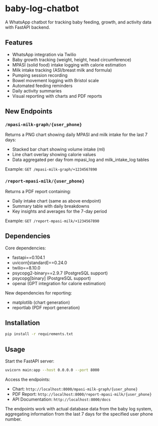 # baby-log-chatbot

A WhatsApp chatbot for tracking baby feeding, growth, and activity data with FastAPI backend.

## Features

- WhatsApp integration via Twilio
- Baby growth tracking (weight, height, head circumference)
- MPASI (solid food) intake logging with calorie estimation
- Milk intake tracking (ASI/breast milk and formula)
- Pumping session recording
- Bowel movement logging with Bristol scale
- Automated feeding reminders
- Daily activity summaries
- Visual reporting with charts and PDF reports

## New Endpoints

### `/mpasi-milk-graph/{user_phone}`
Returns a PNG chart showing daily MPASI and milk intake for the last 7 days:
- Stacked bar chart showing volume intake (ml)
- Line chart overlay showing calorie values
- Data aggregated per day from mpasi_log and milk_intake_log tables

Example: `GET /mpasi-milk-graph/+1234567890`

### `/report-mpasi-milk/{user_phone}`
Returns a PDF report containing:
- Daily intake chart (same as above endpoint)
- Summary table with daily breakdowns
- Key insights and averages for the 7-day period

Example: `GET /report-mpasi-milk/+1234567890`

## Dependencies

Core dependencies:
- fastapi==0.104.1
- uvicorn[standard]==0.24.0
- twilio==8.10.0
- psycopg2-binary==2.9.7 (PostgreSQL support)
- psycopg[binary] (PostgreSQL support)
- openai (GPT integration for calorie estimation)

New dependencies for reporting:
- matplotlib (chart generation)
- reportlab (PDF report generation)

## Installation

```bash
pip install -r requirements.txt
```

## Usage

Start the FastAPI server:
```bash
uvicorn main:app --host 0.0.0.0 --port 8000
```

Access the endpoints:
- Chart: `http://localhost:8000/mpasi-milk-graph/{user_phone}`
- PDF Report: `http://localhost:8000/report-mpasi-milk/{user_phone}`
- API Documentation: `http://localhost:8000/docs`

The endpoints work with actual database data from the baby log system, aggregating information from the last 7 days for the specified user phone number.